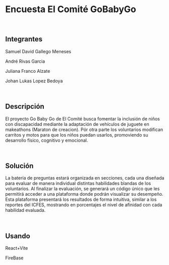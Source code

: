 <h1>Encuesta El Comité GoBabyGo</h1>

<br>

<h2>Integrantes</h2>
<p>Samuel David Gallego Meneses</p>
<p>André Rivas Garcia</p>
<p>Juliana Franco Alzate</p>
<p>Johan Lukas Lopez Bedoya</p>

<br>

<h2>Descripción</h2>
<p>El proyecto Go Baby Go de El Comité busca fomentar la inclusión de niños con discapacidad mediante la adaptación de vehículos de juguete en makeathons (Maraton de creacion). Pór otra parte los voluntarios modifican carritos y motos para que los niños puedan usarlos, promoviendo su desarrollo físico, cognitivo y emocional.
</p>

<br>

<h2>Solución</h2>
<p>La batería de preguntas estará organizada en secciones, cada una diseñada para evaluar de manera individual distintas habilidades blandas de los voluntarios. Al finalizar la evaluación, se generará un código único que les permitirá acceder a una plataforma donde podrán visualizar su desempeño. Esta plataforma presentará los resultados de forma intuitiva, similar a los reportes del ICFES, mostrando en porcentajes el nivel de afinidad con cada habilidad evaluada.</p>

<br>

<h2>Usando</h2>
<p>React+Vite</p>
<p>FireBase</p>
